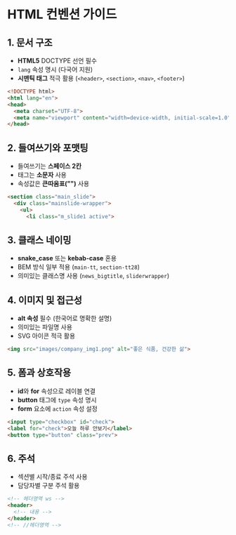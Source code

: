 # HTML 컨벤션 가이드

## 1. 문서 구조
* **HTML5** DOCTYPE 선언 필수
* `lang` 속성 명시 (다국어 지원)
* **시맨틱 태그** 적극 활용 (`<header>`, `<section>`, `<nav>`, `<footer>`)

```html
<!DOCTYPE html>
<html lang="en">
<head>
  <meta charset="UTF-8">
  <meta name="viewport" content="width=device-width, initial-scale=1.0">
</head>
```

## 2. 들여쓰기와 포맷팅
* 들여쓰기는 **스페이스 2칸**
* 태그는 **소문자** 사용
* 속성값은 **큰따옴표("")** 사용

```html
<section class="main_slide">
  <div class="mainslide-wrapper">
    <ul>
      <li class="m_slide1 active">
```

## 3. 클래스 네이밍
* **snake_case** 또는 **kebab-case** 혼용
* BEM 방식 일부 적용 (`main-tt`, `section-tt28`)
* 의미있는 클래스명 사용 (`news_bigtitle`, `sliderwrapper`)

## 4. 이미지 및 접근성
* **alt 속성** 필수 (한국어로 명확한 설명)
* 의미있는 파일명 사용
* SVG 아이콘 적극 활용

```html
<img src="images/company_img1.png" alt="좋은 식품, 건강한 삶">
```

## 5. 폼과 상호작용
* **id**와 **for** 속성으로 레이블 연결
* **button** 태그에 `type` 속성 명시
* **form** 요소에 `action` 속성 설정

```html
<input type="checkbox" id="check">
<label for="check">오늘 하루 안보기</label>
<button type="button" class="prev">
```

## 6. 주석
* 섹션별 시작/종료 주석 사용
* 담당자별 구분 주석 활용

```html
<!-- 헤더영역 ws -->
<header>
  <!-- 내용 -->
</header>
<!-- //헤더영역 -->
```